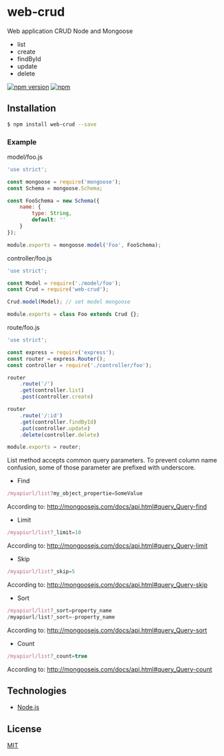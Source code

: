 # web-crud

Web application CRUD Node and Mongoose
- list
- create
- findById
- update
- delete


[![npm version](https://badge.fury.io/js/web-crud.svg)](https://badge.fury.io/js/web-crud)
[![npm](https://img.shields.io/npm/dt/web-crud.svg)](https://www.npmjs.com/package/web-crud)

## Installation

```sh
$ npm install web-crud --save
```

### Example

model/foo.js
```js
'use strict';

const mongoose = require('mongoose');
const Schema = mongoose.Schema;

const FooSchema = new Schema({
    name: {
        type: String,
        default: ''
    }
});

module.exports = mongoose.model('Foo', FooSchema);
```

controller/foo.js
```js
'use strict';

const Model = require('./model/foo');
const Crud = require('web-crud');

Crud.model(Model); // set model mongoose

module.exports = class Foo extends Crud {};
```

route/foo.js
```js
'use strict';

const express = require('express');
const router = express.Router();
const controller = require('./controller/foo');

router
    .route('/')
    .get(controller.list)
    .post(controller.create)

router
    .route('/:id')
    .get(controller.findById)
    .put(controller.update)
    .delete(controller.delete)

module.exports = router;
```

List method accepts common query parameters. To prevent column name confusion, some of those parameter are prefixed with underscore.

* Find
```js
/myapiurl/list?my_object_propertie=SomeValue
```
According to: http://mongoosejs.com/docs/api.html#query_Query-find

* Limit
```js
/myapiurl/list?_limit=10
```
According to: http://mongoosejs.com/docs/api.html#query_Query-limit

* Skip
```js
/myapiurl/list?_skip=5
```
According to: http://mongoosejs.com/docs/api.html#query_Query-skip

* Sort
```js
/myapiurl/list?_sort=property_name
/myapiurl/list?_sort=-property_name
```
According to: http://mongoosejs.com/docs/api.html#query_Query-sort

* Count
```js
/myapiurl/list?_count=true
```
According to: http://mongoosejs.com/docs/api.html#query_Query-count

## Technologies
- [Node.js](https://nodejs.org)

## License

[MIT](LICENSE)
